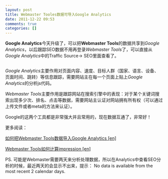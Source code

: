 ```yaml
---
layout: post
title: Webmaster Tooles数据可导入Google Analytics
date: 2011-12-22 09:53
comments: true
categories: []
---
```

<strong>Google Analytics</strong>今天升级了，可以把<strong>Webmaster Tools</strong>的数据共享到<em>Google Analytics</em>，以后跟踪SEO数据不用再登录<em>Webmaster Tools</em>了，可以直接从<em>Google Analytics</em>中的Traffic Source-&gt; SEO里面查看了。

<img class="aligncenter size-full wp-image-1086" title="webmaster" src="http://yuguo.us/files/2011/12/webmaster.png" alt=""   />

<em>Google Analytics</em>主要作用对页面内容、速度、目标人群（国家、语言、设备、页面时间、跳转）等信息跟踪，需要网站主在每一个页面上贴上<em>Google Analytics</em>的分析js代码。

<em>Webmaster Tools</em>主要作用是跟踪网站在搜索引擎中的表现：对于某个关键词搜索出现多少次、排名、点击等数据，需要网站主认证对网站拥有所有权（可以通过上传文件或者meta的方法来认证）。

Google的这两个工具都是非常强大并且常用的，现在数据互通了，非常好！

更多阅读：

<a href="http://support.google.com/analytics/bin/answer.py?hl=en&amp;topic=1308589&amp;answer=1308617#utm_medium=email&amp;utm_source=analytics&amp;utm_campaign=dec2011&amp;utm_content=webmaster_instuctions">如何把Webmaster Tools数据导入Google Analytics [en]</a>

<a href="http://www.seroundtable.com/google-impressions-14057.html">Webmaster Tools如何计算impression [en]</a>

PS. 可能是Webmaster需要两天来分析处理数据，所以在Analytics中查看SEO分析的时候，最近两天的会显示不出来，提示：
No data is available from the most recent 2 calendar days.

